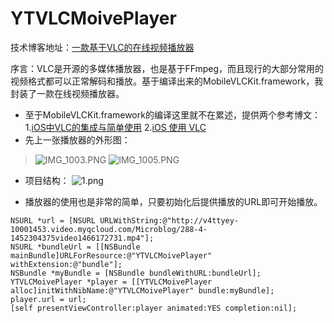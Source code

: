 # YTVLCMoivePlayer

技术博客地址：[一款基于VLC的在线视频播放器](https://www.jianshu.com/p/47428e089656)

序言：VLC是开源的多媒体播放器，也是基于FFmpeg，而且现行的大部分常用的视频格式都可以正常解码和播放。基于编译出来的MobileVLCKit.framework，我封装了一款在线视频播放器。
* 至于MobileVLCKit.framework的编译这里就不在累述，提供两个参考博文：1.[iOS中VLC的集成与简单使用](https://www.jianshu.com/p/1721cd8622f0)
2.[iOS 使用 VLC](https://www.jianshu.com/p/64de78eab7da)
* 先上一张播放器的外形图：
> ![IMG_1003.PNG](https://upload-images.jianshu.io/upload_images/2737326-5459458766121184.PNG?imageMogr2/auto-orient/strip%7CimageView2/2/w/1240)
> ![IMG_1005.PNG](https://upload-images.jianshu.io/upload_images/2737326-e38a8d3c2a2f3473.PNG?imageMogr2/auto-orient/strip%7CimageView2/2/w/1240)
* 项目结构：
![1.png](https://upload-images.jianshu.io/upload_images/2737326-13fc142e171456a5.png?imageMogr2/auto-orient/strip%7CimageView2/2/w/1240)

* 播放器的使用也是非常的简单，只要初始化后提供播放的URL即可开始播放。
```
NSURL *url = [NSURL URLWithString:@"http://v4ttyey-10001453.video.myqcloud.com/Microblog/288-4-1452304375video1466172731.mp4"];
NSURL *bundleUrl = [[NSBundle mainBundle]URLForResource:@"YTVLCMoivePlayer" withExtension:@"bundle"];
NSBundle *myBundle = [NSBundle bundleWithURL:bundleUrl];
YTVLCMoivePlayer *player = [[YTVLCMoivePlayer alloc]initWithNibName:@"YTVLCMoivePlayer" bundle:myBundle];
player.url = url;
[self presentViewController:player animated:YES completion:nil];

```

